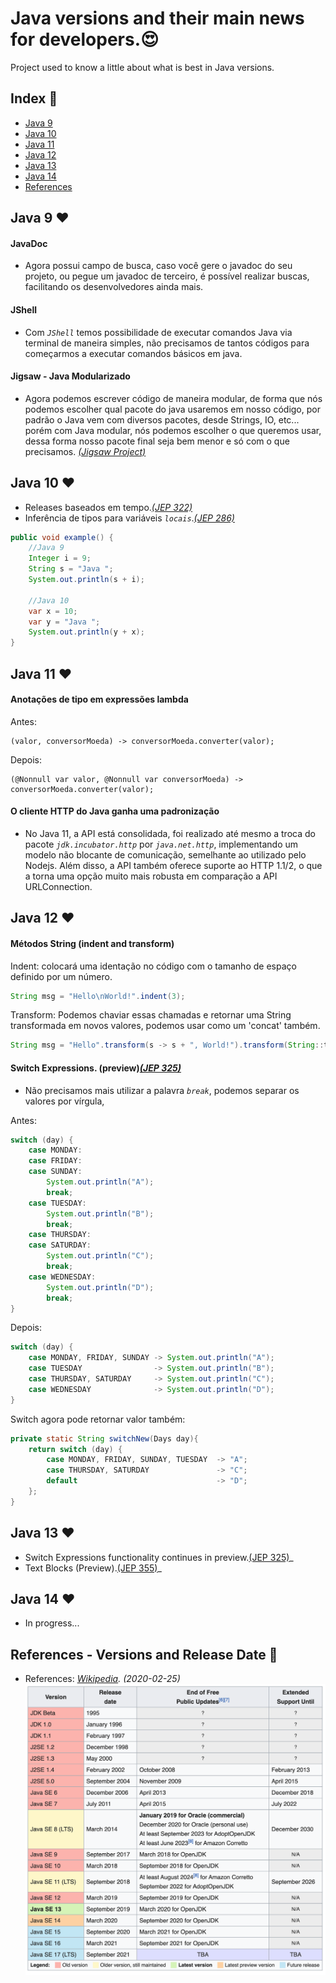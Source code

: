 # Java versions and their main news for developers.:heart_eyes:

Project used to know a little about what is best in Java versions.

## Index :pushpin:

- [Java 9](#java9)
- [Java 10](#java10)
- [Java 11](#java11)
- [Java 12](#java12)
- [Java 13](#java13)
- [Java 14](#java14)
- [References](#references)

## Java 9 <a name="java9"></a>:heart:

#### JavaDoc

- Agora possui campo de busca, caso você gere o javadoc do seu projeto, ou pegue um javadoc de terceiro, é possível realizar buscas, facilitando os desenvolvedores ainda mais.

#### JShell

- Com _`JShell`_ temos possibilidade de executar comandos Java via terminal de maneira simples, não precisamos de tantos códigos para começarmos a executar comandos básicos em java.

#### Jigsaw - Java Modularizado

- Agora podemos escrever código de maneira modular, de forma que nós podemos escolher qual pacote do java usaremos em nosso código, por padrão o Java vem com diversos pacotes, desde Strings, IO, etc... porém com Java modular, nós podemos escolher o que queremos usar, dessa forma nosso pacote final seja bem menor e só com o que precisamos. _[(Jigsaw Project)](https://openjdk.java.net/projects/jigsaw/)_

## Java 10 <a name="java10"></a>:heart:

- Releases baseados em tempo._[(JEP 322)](http://openjdk.java.net/jeps/322)_
- Inferência de tipos para variáveis _`locais`_._[(JEP 286)](http://openjdk.java.net/jeps/286)_

```java
public void example() {
    //Java 9
    Integer i = 9;
    String s = "Java ";
    System.out.println(s + i);

    //Java 10
    var x = 10;
    var y = "Java ";
    System.out.println(y + x);
}
```

## Java 11 <a name="java11"></a>:heart:

#### Anotações de tipo em expressões lambda

Antes:
```
(valor, conversorMoeda) -> conversorMoeda.converter(valor);
```

Depois:
```
(@Nonnull var valor, @Nonnull var conversorMoeda) -> conversorMoeda.converter(valor);
```

#### O cliente HTTP do Java ganha uma padronização

- No Java 11, a API está consolidada, foi realizado até mesmo a troca do pacote _`jdk.incubator.http`_ por _`java.net.http`_, implementando um modelo não blocante de comunicação, semelhante ao utilizado pelo Nodejs. Além disso, a API também oferece suporte ao HTTP 1.1/2, o que a torna uma opção muito mais robusta em comparação a API URLConnection.

## Java 12 <a name="java12"></a>:heart:

#### Métodos String (indent and transform)

Indent: colocará uma identação no código com o tamanho de espaço definido por um número.
```java
String msg = "Hello\nWorld!".indent(3);
```

Transform: Podemos chaviar essas chamadas e retornar uma String transformada em novos valores, podemos usar como um 'concat' também.
```java
String msg = "Hello".transform(s -> s + ", World!").transform(String::toUpperCase);
```

#### Switch Expressions. (preview)_[(JEP 325)](http://openjdk.java.net/jeps/325)_

- Não precisamos mais utilizar a palavra _`break`_, podemos separar os valores por vírgula, 

Antes:
```java
switch (day) {
    case MONDAY:
    case FRIDAY:
    case SUNDAY:
        System.out.println("A");
        break;
    case TUESDAY:
        System.out.println("B");
        break;
    case THURSDAY:
    case SATURDAY:
        System.out.println("C");
        break;
    case WEDNESDAY:
        System.out.println("D");
        break;
}
```

Depois:
```java
switch (day) {
    case MONDAY, FRIDAY, SUNDAY -> System.out.println("A");
    case TUESDAY                -> System.out.println("B");
    case THURSDAY, SATURDAY     -> System.out.println("C");
    case WEDNESDAY              -> System.out.println("D");
}
```

Switch agora pode retornar valor também:
```java
private static String switchNew(Days day){
    return switch (day) {
        case MONDAY, FRIDAY, SUNDAY, TUESDAY  -> "A";
        case THURSDAY, SATURDAY               -> "C";
        default                               -> "D";
    };
}
```

## Java 13 <a name="java13"></a>:heart:

- Switch Expressions functionality continues in preview.[(JEP 325)](http://openjdk.java.net/jeps/325)_
- Text Blocks (Preview).[(JEP 355)](http://openjdk.java.net/jeps/355)_

## Java 14 <a name="java14"></a>:heart:

- In progress...

## References - Versions and Release Date <a name="references"></a> :link:

- References: _[Wikipedia](https://en.wikipedia.org/wiki/Java_version_history). (2020-02-25)_ 
![Java Version](img/java-version.png)
